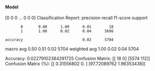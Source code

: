 #### Model
[0 0 0 ... 0 0 0]
Classification Report:
              precision    recall  f1-score   support

           0       0.00      1.00      0.01        18
           1       1.00      0.02      0.04      5686

    accuracy                           0.02      5704
   macro avg       0.50      0.51      0.02      5704
weighted avg       1.00      0.02      0.04      5704

Accuracy: 0.02279102384291725
Confusion Matrix:
[[  18    0]
 [5574  112]]
Confusion Matrix (%):
[[ 0.31556802  0.        ]
 [97.72089762  1.96353436]]
